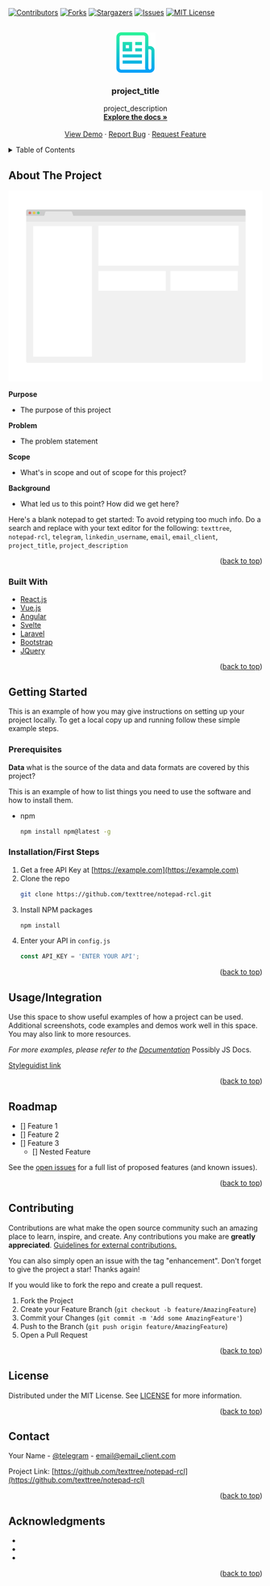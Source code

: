 <div id="top"></div>
<!--
*** Thanks for checking out the Best-README-notepad. If you have a suggestion
*** that would make this better, please fork the repo and create a pull request
*** or simply open an issue with the tag "enhancement".
*** Don't forget to give the project a star!
*** Thanks again! Now go create something AMAZING! :D
-->

<!-- PROJECT SHIELDS -->
<!--
*** I'm using markdown "reference style" links for readability.
*** Reference links are enclosed in brackets [ ] instead of parentheses ( ).
*** See the bottom of this document for the declaration of the reference variables
*** for contributors-url, forks-url, etc. This is an optional, concise syntax you may use.
*** https://www.markdownguide.org/basic-syntax/#reference-style-links
-->

[![Contributors][contributors-shield]][contributors-url]
[![Forks][forks-shield]][forks-url]
[![Stargazers][stars-shield]][stars-url]
[![Issues][issues-shield]][issues-url]
[![MIT License][license-shield]][license-url]

<!-- PROJECT LOGO -->
<br />
<div align="center">
  <a href="https://github.com/texttree/notepad-rcl">
    <img src="images/logo.png" alt="Logo" width="80" height="80">
  </a>

<h3 align="center">project_title</h3>

  <p align="center">
    project_description
    <br />
    <a href="https://github.com/texttree/notepad-rcl"><strong>Explore the docs »</strong></a>
    <br />
    <br />
    <a href="https://example.netlify.app">View Demo</a>
    ·
    <a href="https://github.com/texttree/notepad-rcl/issues">Report Bug</a>
    ·
    <a href="https://github.com/texttree/notepad-rcl/issues">Request Feature</a>
  </p>
</div>

<!-- TABLE OF CONTENTS -->
<details>
  <summary>Table of Contents</summary>
  <ol>
    <li>
      <a href="#about-the-project">About The Project</a>
      <ul>
        <li><a href="#built-with">Built With</a></li>
      </ul>
    </li>
    <li>
      <a href="#getting-started">Getting Started</a>
      <ul>
        <li><a href="#prerequisites">Prerequisites</a></li>
        <li><a href="#installation">Installation</a></li>
      </ul>
    </li>
    <li><a href="#usage">Usage</a></li>
    <li><a href="#roadmap">Roadmap</a></li>
    <li><a href="#contributing">Contributing</a></li>
    <li><a href="#license">License</a></li>
    <li><a href="#contact">Contact</a></li>
    <li><a href="#acknowledgments">Acknowledgments</a></li>
  </ol>
</details>

<!-- ABOUT THE PROJECT -->

## About The Project

[![Product Name Screen Shot][product-screenshot]](https://example.com)

**Purpose**

- The purpose of this project

**Problem**

- The problem statement

**Scope**

- What's in scope and out of scope for this project?

**Background**

- What led us to this point? How did we get here?

Here's a blank notepad to get started: To avoid retyping too much info. Do a search and replace with your text editor for the following: `texttree`, `notepad-rcl`, `telegram`, `linkedin_username`, `email`, `email_client`, `project_title`, `project_description`

<p align="right">(<a href="#top">back to top</a>)</p>

### Built With

- [React.js](https://reactjs.org/)
- [Vue.js](https://vuejs.org/)
- [Angular](https://angular.io/)
- [Svelte](https://svelte.dev/)
- [Laravel](https://laravel.com)
- [Bootstrap](https://getbootstrap.com)
- [JQuery](https://jquery.com)

<p align="right">(<a href="#top">back to top</a>)</p>

<!-- GETTING STARTED -->

## Getting Started

This is an example of how you may give instructions on setting up your project locally.
To get a local copy up and running follow these simple example steps.

### Prerequisites

**Data**
what is the source of the data and data formats are covered by this project?

This is an example of how to list things you need to use the software and how to install them.

- npm
  ```bash
  npm install npm@latest -g
  ```

### Installation/First Steps

1. Get a free API Key at [https://example.com](https://example.com)
2. Clone the repo
   ```bash
   git clone https://github.com/texttree/notepad-rcl.git
   ```
3. Install NPM packages
   ```bash
   npm install
   ```
4. Enter your API in `config.js`
   ```js
   const API_KEY = 'ENTER YOUR API';
   ```

<p align="right">(<a href="#top">back to top</a>)</p>

<!-- USAGE EXAMPLES -->

## Usage/Integration

Use this space to show useful examples of how a project can be used. Additional screenshots, code examples and demos work well in this space. You may also link to more resources.

_For more examples, please refer to the [Documentation](https://example.com)_ Possibly JS Docs.

[Styleguidist link](https://example.netlify.app)

<p align="right">(<a href="#top">back to top</a>)</p>

<!-- ROADMAP -->

## Roadmap

- [] Feature 1
- [] Feature 2
- [] Feature 3
  - [] Nested Feature

See the [open issues](https://github.com/texttree/notepad-rcl/issues) for a full list of proposed features (and known issues).

<p align="right">(<a href="#top">back to top</a>)</p>

<!-- CONTRIBUTING -->

## Contributing

Contributions are what make the open source community such an amazing place to learn, inspire, and create. Any contributions you make are **greatly appreciated**. [Guidelines for external contributions.](https://forum.door43.org)

You can also simply open an issue with the tag "enhancement".
Don't forget to give the project a star! Thanks again!

If you would like to fork the repo and create a pull request.

1. Fork the Project
2. Create your Feature Branch (`git checkout -b feature/AmazingFeature`)
3. Commit your Changes (`git commit -m 'Add some AmazingFeature'`)
4. Push to the Branch (`git push origin feature/AmazingFeature`)
5. Open a Pull Request

<p align="right">(<a href="#top">back to top</a>)</p>

<!-- LICENSE -->

## License

Distributed under the MIT License. See [LICENSE](license-url) for more information.

<p align="right">(<a href="#top">back to top</a>)</p>

<!-- CONTACT -->

## Contact

Your Name - [@telegram](https://t.me/telegram) - email@email_client.com

Project Link: [https://github.com/texttree/notepad-rcl](https://github.com/texttree/notepad-rcl)

<p align="right">(<a href="#top">back to top</a>)</p>

<!-- ACKNOWLEDGMENTS -->

## Acknowledgments

- []()
- []()
- []()

<p align="right">(<a href="#top">back to top</a>)</p>

<!-- MARKDOWN LINKS & IMAGES -->
<!-- https://www.markdownguide.org/basic-syntax/#reference-style-links -->

[contributors-shield]: https://img.shields.io/github/contributors/texttree/notepad-rcl.svg?style=for-the-badge
[contributors-url]: https://github.com/texttree/notepad-rcl/graphs/contributors
[forks-shield]: https://img.shields.io/github/forks/texttree/notepad-rcl.svg?style=for-the-badge
[forks-url]: https://github.com/texttree/notepad-rcl/network/members
[stars-shield]: https://img.shields.io/github/stars/texttree/notepad-rcl.svg?style=for-the-badge
[stars-url]: https://github.com/texttree/notepad-rcl/stargazers
[issues-shield]: https://img.shields.io/github/issues/texttree/notepad-rcl.svg?style=for-the-badge
[issues-url]: https://github.com/texttree/notepad-rcl/issues
[license-shield]: https://img.shields.io/github/license/texttree/notepad-rcl.svg?style=for-the-badge
[license-url]: https://github.com/texttree/notepad-rcl/blob/master/LICENSE
[product-screenshot]: images/screenshot.png
